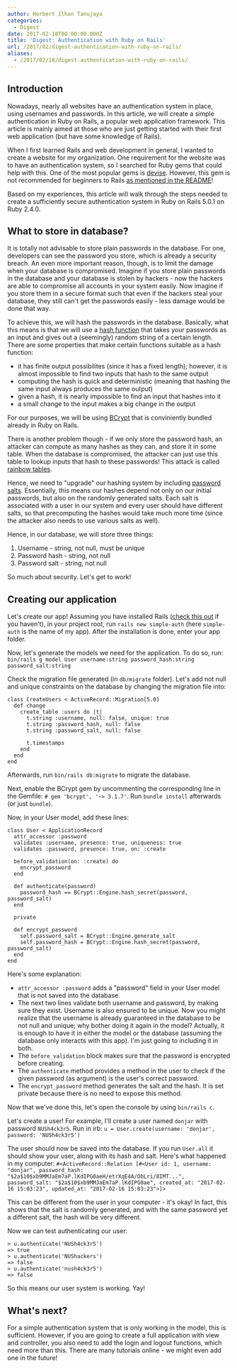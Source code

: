 ```yaml
---
author: Herbert Ilhan Tanujaya
categories:
  - Digest
date: 2017-02-18T00:00:00.000Z
title: 'Digest: Authentication with Ruby on Rails'
url: /2017/02/digest-authentication-with-ruby-on-rails/
aliases:
  - /2017/02/18/digest-authentication-with-ruby-on-rails/
---
```


## Introduction
Nowadays, nearly all websites have an authentication system in place, using
usernames and passwords. In this article, we will create a simple authentication
in Ruby on Rails, a popular web application framework. This article is mainly
aimed at those who are just getting started with their first web application
(but have some knowledge of Rails).

When I first learned Rails and web development in general, I wanted to create
a website for my organization. One requirement for the website was to have an
authentication system, so I searched for Ruby gems that could help with this.
One of the most popular gems is [devise](https://github.com/plataformatec/devise).
However, this gem is not recommended for beginners to Rails
[as mentioned in the README](https://github.com/plataformatec/devise#starting-with-rails)!

Based on my experiences, this article will walk through the steps needed to
create a sufficiently secure authentication system in Ruby on Rails 5.0.1 on
Ruby 2.4.0.

## What to store in database?
It is totally not advisable to store plain passwords in the database. For one,
developers can see the password you store, which is already a security breach.
An even more important reason, though, is to limit the damage when your database
is compromised. Imagine if you store plain passwords in the database and your
database is stolen by hackers - now the hackers are able to compromise all
accounts in your system easily. Now imagine if you store them in a secure format
such that even if the hackers steal your database, they still can't get the
passwords easily - less damage would be done that way.

To achieve this, we will hash the passwords in the database. Basically, what
this means is that we will use a
[hash function](https://en.wikipedia.org/wiki/Cryptographic_hash_function) that
takes your passwords as an input and gives out a (seemingly) random string of
a certain length. There are some properties that make certain functions suitable
as a hash function:
- it has finite output possibilites (since it has a fixed length); however, it
is almost impossible to find two inputs that hash to the same output
- computing the hash is quick and deterministic (meaning that hashing the same
input always produces the same output)
- given a hash, it is nearly impossible to find an input that hashes into it
- a small change to the input makes a big change in the output

For our purposes, we will be using [BCrypt](https://en.wikipedia.org/wiki/Bcrypt)
that is conviniently bundled already in Ruby on Rails.

There is another problem though - if we only store the password hash, an
attacker can compute as many hashes as they can, and store it in some table.
When the database is compromised, the attacker can just use this table to
lookup inputs that hash to these passwords! This attack is called
[rainbow tables](https://en.wikipedia.org/wiki/Rainbow_table).

Hence, we need to "upgrade" our hashing system by including
[password salts](https://en.wikipedia.org/wiki/Salt_(cryptography)).
Essentially, this means our hashes depend not only on our initial passwords, but
also on the randomly generated salts. Each salt is associated with a user in
our system and every user should have different salts, so that precomputing
the hashes would take much more time (since the attacker also needs to use
various salts as well).

Hence, in our database, we will store three things:
1. Username - string, not null, must be unique
2. Password hash - string, not null
3. Password salt - string, not null

So much about security. Let's get to work!

## Creating our application
Let's create our app! Assuming you have installed Rails
([check this out](http://installfest.railsbridge.org/installfest/) if you
haven't), in your project root, run `rails new simple-auth` (here `simple-auth`
is the name of my app). After the installation is done, enter your app folder.

Now, let's generate the models we need for the application. To do so, run:
`bin/rails g model User username:string password_hash:string password_salt:string`

Check the migration file generated (in `db/migrate` folder). Let's add not null
and unique constraints on the database by changing the migration file into:
```
class CreateUsers < ActiveRecord::Migration[5.0]
  def change
    create_table :users do |t|
      t.string :username, null: false, unique: true
      t.string :password_hash, null: false
      t.string :password_salt, null: false

      t.timestamps
    end
  end
end
```
Afterwards, run `bin/rails db:migrate` to migrate the database.

Next, enable the BCrypt gem by uncommenting the corresponding line in the
Gemfile: `# gem 'bcrypt', '~> 3.1.7'`. Run `bundle install` afterwards
(or just `bundle`).

Now, in your User model, add these lines:
```
class User < ApplicationRecord
  attr_accessor :password
  validates :username, presence: true, uniqueness: true
  validates :password, presence: true, on: :create

  before_validation(on: :create) do
    encrypt_password
  end

  def authenticate(password)
    password_hash == BCrypt::Engine.hash_secret(password, password_salt)
  end

  private

  def encrypt_password
    self.password_salt = BCrypt::Engine.generate_salt
    self.password_hash = BCrypt::Engine.hash_secret(password, password_salt)
  end
end
```

Here's some explanation:
- `attr_accessor :password` adds a "password" field in your User model that is
not saved into the database.
- The next two lines validate both username and password, by making sure they
exist. Username is also ensured to be unique. Now you might realize that the
username is already guaranteed in the database to be not null and unique; why
bother doing it again in the model? Actually, it is enough to have it in either
the model or the database (assuming the database only interacts with this app).
I'm just going to including it in both.
- The `before_validation` block makes sure that the password is encrypted
before creating.
- The `authenticate` method provides a method in the user to check if the given
password (as argument) is the user's correct password.
- The `encrypt_password` method generates the salt and the hash. It is set
private because there is no need to expose this method.

Now that we've done this, let's open the console by using `bin/rails c`.

Let's create a user! For example, I'll create a user named `donjar` with
password `NUSh4ck3r5`. Run in irb:
`u = User.create(username: 'donjar', password: 'NUSh4ck3r5')`

The user should now be saved into the database. If you run `User.all` it should
show your user, along with its hash and salt. Here's what happened in my
computer:
`#<ActiveRecord::Relation [#<User id: 1, username: "donjar", password_hash: "$2a$10$xb9MMJaEm7aP.lKdIPG0aeH/etrXqE4A/ObLri/8IMT...", password_salt: "$2a$10$xb9MMJaEm7aP.lKdIPG0ae", created_at: "2017-02-16 15:03:23", updated_at: "2017-02-16 15:03:23">]>`

This can be different from the user in your computer - it's okay! In fact, this
shows that the salt is randomly generated, and with the same password yet a
different salt, the hash will be very different.

Now we can test authenticating our user:
```
> u.authenticate('NUSh4ck3r5')
=> true
> u.authenticate('NUShackers')
=> false
> u.authenticate('nush4ck3r5')
=> false
```
So this means our user system is working. Yay!

## What's next?
For a simple authentication system that is only working in the model, this is
sufficient. However, if you are going to create a full application with view
and controller, you also need to add the login and logout functions, which
need more than this. There are many tutorials online - we might even add one
in the future!
